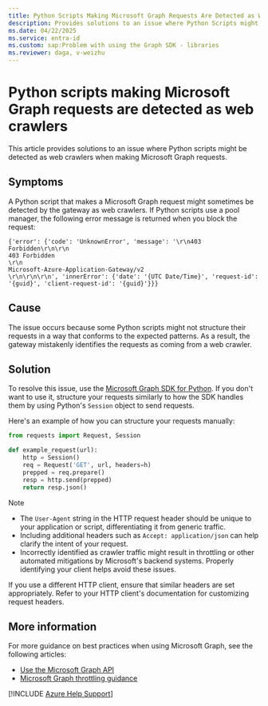 ```yaml
---
title: Python Scripts Making Microsoft Graph Requests Are Detected as Web Crawlers
description: Provides solutions to an issue where Python Scripts might be detected as web crawlers when making Microsoft Graph requests.
ms.date: 04/22/2025
ms.service: entra-id
ms.custom: sap:Problem with using the Graph SDK - libraries
ms.reviewer: daga, v-weizhu
---
```

# Python scripts making Microsoft Graph requests are detected as web crawlers

This article provides solutions to an issue where Python scripts might be detected as web crawlers when making Microsoft Graph requests.

## Symptoms

A Python script that makes a Microsoft Graph request might sometimes be detected by the gateway as web crawlers. If Python scripts use a pool manager, the following error message is returned when you block the request:

```output
{'error': {'code': 'UnknownError', 'message': '\r\n403 Forbidden\r\n\r\n
403 Forbidden
\r\n
Microsoft-Azure-Application-Gateway/v2
\r\n\r\n\r\n', 'innerError': {'date': '{UTC Date/Time}', 'request-id': '{guid}', 'client-request-id': '{guid}'}}}
```

## Cause

The issue occurs because some Python scripts might not structure their requests in a way that conforms to the expected patterns. As a result, the gateway mistakenly identifies the requests as coming from a web crawler.

## Solution

To resolve this issue, use the [Microsoft Graph SDK for Python](https://github.com/microsoftgraph/msgraph-sdk-python-core). If you don't want to use it, structure your requests similarly to how the SDK handles them by using Python's `Session` object to send requests.

Here's an example of how you can structure your requests manually:

```python
from requests import Request, Session

def example_request(url):
    http = Session()
    req = Request('GET', url, headers=h)
    prepped = req.prepare()
    resp = http.send(prepped)
    return resp.json()
```

> [!NOTE]
> - The `User-Agent` string in the HTTP request header should be unique to your application or script, differentiating it from generic traffic.
> - Including additional headers such as `Accept: application/json` can help clarify the intent of your request.
> - Incorrectly identified as crawler traffic might result in throttling or other automated mitigations by Microsoft's backend systems. Properly identifying your client helps avoid these issues.

If you use a different HTTP client, ensure that similar headers are set appropriately. Refer to your HTTP client's documentation for customizing request headers.

## More information

For more guidance on best practices when using Microsoft Graph, see the following articles:

- [Use the Microsoft Graph API](/graph/use-the-api)
- [Microsoft Graph throttling guidance](/graph/throttling)

[!INCLUDE [Azure Help Support](../../../includes/azure-help-support.md)]
